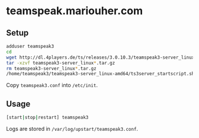 # teamspeak.mariouher.com

## Setup

```sh
adduser teamspeak3
cd
wget http://dl.4players.de/ts/releases/3.0.10.3/teamspeak3-server_linux-amd64-3.0.10.3.tar.gz
tar -xzvf teamspeak3-server_linux*.tar.gz
rm teamspeak3-server_linux*.tar.gz
/home/teamspeak3/teamspeak3-server_linux-amd64/ts3server_startscript.sh start
```

Copy `teamspeak3.conf` into `/etc/init`.

## Usage

```sh
[start|stop|restart] teamspeak3
```

Logs are stored in `/var/log/upstart/teamspeak3.conf`.
